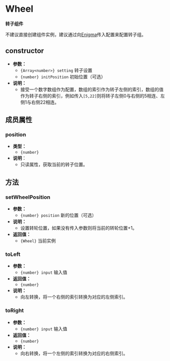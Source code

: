 # Wheel

**转子组件**

不建议直接创建组件实例，建议通过向[Enigma](enigma)传入配置来配置转子组。

## constructor

- **参数：**
  - `{Array<number>} setting` 转子设置
  - `{number} initPosition` 初始位置（可选）
- **说明：**
  - 接受一个数字数组作为配置，数组的索引作为转子左侧的索引，数组的值作为转子右侧的索引，例如传入`[5,22]`则将转子左侧0与右侧的5相连、左侧1与右侧22相连。

## 成员属性

### position

- **类型：**
  - `{number}`
- **说明**：
  - 只读属性，获取当前的转子位置。

## 方法

### setWheelPosition

- **参数：**
  - `{number} position` 新的位置（可选）
- **说明：**
  - 设置转轮位置，如果没有传入参数则将当前的转轮位置+1。
- **返回值：**
  - `{Wheel}` 当前实例


### toLeft

- **参数：**
  - `{number} input` 输入值
- **返回值：**
  - `{number}`
- **说明：**
  - 向左转换，将一个右侧的索引转换为对应的左侧索引。

### toRight

- **参数：**
  - `{number} input` 输入值
- **返回值：**
  - `{number}`
- **说明：**
  - 向右转换，将一个左侧的索引转换为对应的右侧索引。
